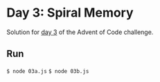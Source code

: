 # Day 3: Spiral Memory
Solution for [day 3](https://adventofcode.com/2017/day/3) of the Advent of Code challenge.

## Run
`$ node 03a.js`
`$ node 03b.js`
